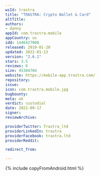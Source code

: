 ```yaml
---
wsId: trastra
title: "TRASTRA: Crypto Wallet & Card"
altTitle: 
authors:
- danny
appId: com.trastra.mobile
appCountry: us
idd: 1446427008
released: 2019-01-20
updated: 2022-01-13
version: "2.6.1"
stars: 3.5
reviews: 6
size: 45384704
website: https://mobile-app.trastra.com/
repository: 
issue: 
icon: com.trastra.mobile.jpg
bugbounty: 
meta: ok
verdict: custodial
date: 2021-09-17
signer: 
reviewArchive:

providerTwitter: Trastra_ltd
providerLinkedIn: trastra
providerFacebook: trastra.ltd
providerReddit: 

redirect_from:

---
```


 {% include copyFromAndroid.html %}
